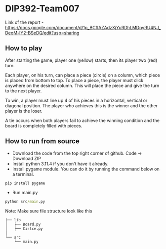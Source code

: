 # DIP392-Team007
Link of the report - https://docs.google.com/document/d/1p_BCfIAZAdzXjYuRDhLMDpyRU4NJ_DeoM-lY2-BSeDQ/edit?usp=sharing

## How to play
After starting the game, player one (yellow) starts, then its player two (red) turn. 

Each player, on his turn, can place a piece (circle) on a column, which piece is placed from bottom to top. To place a piece, the player must click anywhere on the desired column. This will place the piece and give the turn to the next player.  

To win, a player must line up 4 of his pieces in a horizontal, vertical or diagonal position. The player who achieves this is the winner and the other player is the loser.

A tie occurs when both players fail to achieve the winning condition and the board is completely filled with pieces.

## How to run from source
- Download the code from the top right corner of github. Code -> Download ZIP
- Install python 3.11.4 if you don't have it already.
- Install pygame module. You can do it by running the command below on a terminal.
```cmd
pip install pygame
```
- Run main.py
```cmd
python src/main.py
```
Note: Make sure file structure look like this

    ├── lib                      
    │   ├── Board.py
    │   ├── Cirlce.py
    | 
    └── src
        └── main.py
    
    
